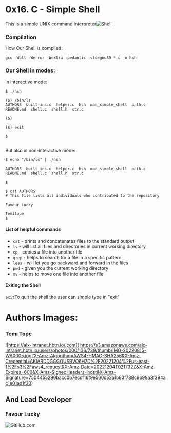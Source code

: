 <h1> 0x16. C - Simple Shell</h1>
<p>This is a simple UNIX command interpreter<img src="https://s3.amazonaws.com/intranet-projects-files/holbertonschool-low_level_programming/235/shell.jpeg" alt="Shell"></p>

<h3>Compilation</h3>

<p>How Our Shell is compiled:</p>

<pre><code>gcc -Wall -Werror -Wextra -pedantic -std=gnu89 *.c -o hsh </code></pre>

<h3>Our Shell in modes:</h3>

<p>in interactive mode:</p>

<pre><code>$ ./hsh

($) /bin/ls
AUTHORS  built-ins.c  helper.c  hsh  man_simple_shell  path.c  README.md  shell.c  shell.h  str.c

($)

($) exit

$

</code></pre>

<p>But also in non-interactive mode:</p>

<pre><code>$ echo &quot;/bin/ls&quot; | ./hsh

AUTHORS  built-ins.c  helper.c  hsh  man_simple_shell  path.c  README.md  shell.c  shell.h  str.c

$

$ cat AUTHORS
# This file lists all individuals who contributed to the repository

Favour Lucky <favourluckyte314@gmail.com>

Temitope <temitope5555@gmail.com>
$
</code></pre>

<h4>List of helpful commands</h4>
<ul>
<li><code>cat</code> -  prints and concatenates files to the standard output</li>
<li><code>ls</code> - will list all files and directories in current working directory</li>
<li><code>cp</code> - copies a file into another file</li>
<li><code>grep</code> - helps to search for a file in a specific pattern</li>
<li><code>less</code> - will let you go backward and forward in the files</li>
<li><code>pwd</code> - given you the current working directory
<li><code>mv</code> -  helps to move one file into another file
</ul>

<h4>Exiting the Shell</h4>
<p><code>exit</code>To quit the shell the user can simple type in "exit"</p>

# Authors Images:

 ### Temi Tope  
![https://alx-intranet.hbtn.io/.com]( https://s3.amazonaws.com/alx-intranet.hbtn.io/users/photos/000/136/739/thumb/IMG-20220815-WA0005.jpg?X-Amz-Algorithm=AWS4-HMAC-SHA256&X-Amz-Credential=AKIARDDGGGOUSBVO6H7D%2F20221204%2Fus-east-1%2Fs3%2Faws4_request&X-Amz-Date=20221204T021732Z&X-Amz-Expires=600&X-Amz-SignedHeaders=host&X-Amz-Signature=7504455290bacc0b7eccf16f9e560c52a1b93f738c9b98a3f394ac1e01ad1f30)
## And Lead Developer
### Favour Lucky 
![GitHub.com](https://avatars.githubusercontent.com/u/97828964?v=4)


